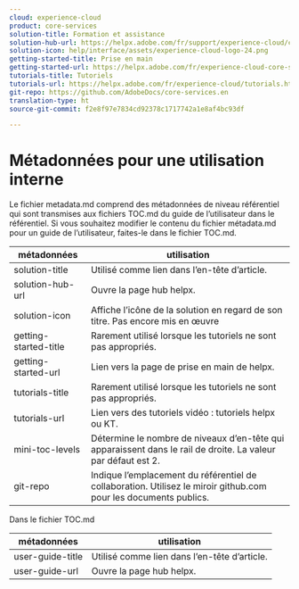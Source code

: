 ```yaml
---
cloud: experience-cloud
product: core-services
solution-title: Formation et assistance
solution-hub-url: https://helpx.adobe.com/fr/support/experience-cloud/core-services.html
solution-icon: help/interface/assets/experience-cloud-logo-24.png
getting-started-title: Prise en main
getting-started-url: https://helpx.adobe.com/fr/experience-cloud-core-services/get-started.html
tutorials-title: Tutoriels
tutorials-url: https://helpx.adobe.com/fr/experience-cloud/tutorials.html
git-repo: https://github.com/AdobeDocs/core-services.en
translation-type: ht
source-git-commit: f2e8f97e7834cd92378c1717742a1e8af4bc93df

---
```



# Métadonnées pour une utilisation interne

Le fichier metadata.md comprend des métadonnées de niveau référentiel qui sont transmises aux fichiers TOC.md du guide de l’utilisateur dans le référentiel. Si vous souhaitez modifier le contenu du fichier métadata.md pour un guide de l’utilisateur, faites-le dans le fichier TOC.md.

| métadonnées | utilisation |
|--- |--- |
| solution-title | Utilisé comme lien dans l’en-tête d’article. |
| solution-hub-url | Ouvre la page hub helpx. |
| solution-icon | Affiche l’icône de la solution en regard de son titre. Pas encore mis en œuvre |
| getting-started-title | Rarement utilisé lorsque les tutoriels ne sont pas appropriés. |
| getting-started-url | Lien vers la page de prise en main de helpx. |
| tutorials-title | Rarement utilisé lorsque les tutoriels ne sont pas appropriés. |
| tutorials-url | Lien vers des tutoriels vidéo : tutoriels helpx ou KT. |
| mini-toc-levels | Détermine le nombre de niveaux d’en-tête qui apparaissent dans le rail de droite. La valeur par défaut est 2. |
| git-repo | Indique l’emplacement du référentiel de collaboration. Utilisez le miroir github.com pour les documents publics. |

Dans le fichier TOC.md

| métadonnées | utilisation |
|--- |--- |
| user-guide-title | Utilisé comme lien dans l’en-tête d’article. |
| user-guide-url | Ouvre la page hub helpx. |
